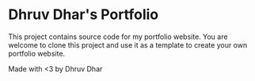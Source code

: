 # Dhruv Dhar's Portfolio
This project contains source code for my portfolio website. You are welcome to clone this project and use it as a template to create your own portfolio website.

Made with <3 by Dhruv Dhar
